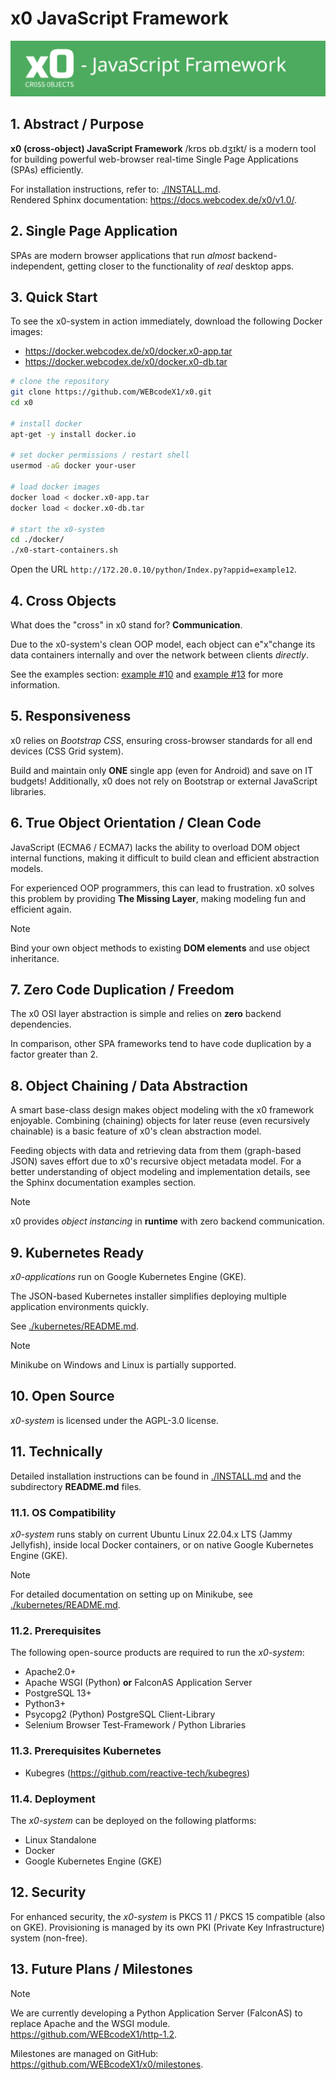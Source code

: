 # x0 JavaScript Framework

![x0-logo](./image/x0-logo-github.png)

## 1. Abstract / Purpose

**x0 (cross-object) JavaScript Framework** /krɒs ɒb.dʒɪkt/ is a modern tool for
building powerful web-browser real-time Single Page Applications (SPAs) efficiently.

For installation instructions, refer to: [./INSTALL.md](./INSTALL.md).<br>
Rendered Sphinx documentation: https://docs.webcodex.de/x0/v1.0/.

## 2. Single Page Application

SPAs are modern browser applications that run *almost* backend-independent, getting
closer to the functionality of *real* desktop apps.

## 3. Quick Start

To see the x0-system in action immediately, download the following Docker images:

- https://docker.webcodex.de/x0/docker.x0-app.tar<br>
- https://docker.webcodex.de/x0/docker.x0-db.tar<br>

```bash
# clone the repository
git clone https://github.com/WEBcodeX1/x0.git
cd x0

# install docker
apt-get -y install docker.io

# set docker permissions / restart shell
usermod -aG docker your-user

# load docker images
docker load < docker.x0-app.tar
docker load < docker.x0-db.tar

# start the x0-system
cd ./docker/
./x0-start-containers.sh
```
Open the URL `http://172.20.0.10/python/Index.py?appid=example12`.

## 4. Cross Objects

What does the "cross" in x0 stand for? **Communication**.

Due to the x0-system's clean OOP model, each object can e"x"change its
data containers internally and over the network between clients *directly*.

See the examples section: [example #10](./example/net_messages/) and
[example #13](./example/copy_paste/) for more information.

## 5. Responsiveness

x0 relies on *Bootstrap CSS*, ensuring cross-browser standards for all end
devices (CSS Grid system).

Build and maintain only **ONE** single app (even for Android) and save on
IT budgets! Additionally, x0 does not rely on Bootstrap or external JavaScript libraries.

## 6. True Object Orientation / Clean Code

JavaScript (ECMA6 / ECMA7) lacks the ability to overload DOM object internal functions,
making it difficult to build clean and efficient abstraction models.

For experienced OOP programmers, this can lead to frustration. x0 solves this problem by
providing **The Missing Layer**, making modeling fun and efficient again.

>[!NOTE]
> Bind your own object methods to existing **DOM elements** and use object inheritance.

## 7. Zero Code Duplication / Freedom

The x0 OSI layer abstraction is simple and relies on **zero** backend dependencies.

In comparison, other SPA frameworks tend to have code duplication by a factor greater than 2.

## 8. Object Chaining / Data Abstraction

A smart base-class design makes object modeling with the x0 framework enjoyable.
Combining (chaining) objects for later reuse (even recursively chainable) is a basic
feature of x0's clean abstraction model.

Feeding objects with data and retrieving data from them (graph-based JSON) saves effort
due to x0's recursive object metadata model. For a better understanding of object modeling
and implementation details, see the Sphinx documentation examples section.

>[!NOTE]
> x0 provides *object instancing* in **runtime** with zero backend communication.

## 9. Kubernetes Ready

*x0-applications* run on Google Kubernetes Engine (GKE).

The JSON-based Kubernetes installer simplifies deploying multiple application
environments quickly.

See [./kubernetes/README.md](./kubernetes/README.md).

>[!NOTE]
> Minikube on Windows and Linux is partially supported.

## 10. Open Source

*x0-system* is licensed under the AGPL-3.0 license.

## 11. Technically

Detailed installation instructions can be found in [./INSTALL.md](./INSTALL.md)
and the subdirectory **README.md** files.

### 11.1. OS Compatibility

*x0-system* runs stably on current Ubuntu Linux 22.04.x LTS (Jammy Jellyfish),
inside local Docker containers, or on native Google Kubernetes Engine (GKE).

>[!NOTE]
> For detailed documentation on setting up on Minikube, see [./kubernetes/README.md](./kubernetes/README.md).

### 11.2. Prerequisites

The following open-source products are required to run the *x0-system*:

- Apache2.0+
- Apache WSGI (Python) **or** FalconAS Application Server
- PostgreSQL 13+
- Python3+
- Psycopg2 (Python) PostgreSQL Client-Library
- Selenium Browser Test-Framework / Python Libraries

### 11.3. Prerequisites Kubernetes

- Kubegres (https://github.com/reactive-tech/kubegres)

### 11.4. Deployment

The *x0-system* can be deployed on the following platforms:

- Linux Standalone
- Docker
- Google Kubernetes Engine (GKE)

## 12. Security

For enhanced security, the *x0-system* is PKCS 11 / PKCS 15 compatible (also on GKE).
Provisioning is managed by its own PKI (Private Key Infrastructure) system (non-free).

## 13. Future Plans / Milestones

>[!NOTE]
> We are currently developing a Python Application Server (FalconAS) to replace Apache
> and the WSGI module.<br> https://github.com/WEBcodeX1/http-1.2.

Milestones are managed on GitHub: https://github.com/WEBcodeX1/x0/milestones.
